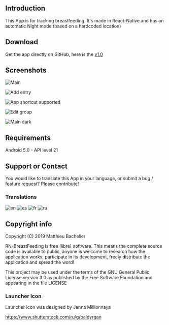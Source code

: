 ## Introduction

This App is for tracking breastfeeding. It's made in React-Native and has an automatic Night mode (based on a hardcoded location)

## Download

Get the app directly on GitHub, here is the [v1.0](https://github.com/MBach/rn-breastfeeding/releases/download/v1.0/rn-breastfeeding-1.0.apk)

## Screenshots

![Main](https://mbach.github.io/rn-breastfeeding/screenshots/main.jpg)

![Add entry](https://mbach.github.io/rn-breastfeeding/screenshots/add_entry.jpg)

![App shortcut supported](https://mbach.github.io/rn-breastfeeding/screenshots/app_shortcut.jpg)

![Edit group](https://mbach.github.io/rn-breastfeeding/screenshots/edit_group.jpg)

![Main dark](https://mbach.github.io/rn-breastfeeding/screenshots/main_dark.jpg)

## Requirements

Android 5.0 - API level 21

## Support or Contact

You would like to translate this App in your language, or submit a bug / feature request? Please contribute!

### Translations

![en](https://mbach.github.io/rn-breastfeeding/flags/gb.png)
![es](https://mbach.github.io/rn-breastfeeding/flags/es.png)
![fr](https://mbach.github.io/rn-breastfeeding/flags/fr.png)
![ru](https://mbach.github.io/rn-breastfeeding/flags/ru.png)

## Copyright info

Copyright (C) 2019 Matthieu Bachelier

RN-BreastFeeding is free (libre) software. This means the complete source code is available to public, anyone is welcome to research how the application works, participate in its development, freely distribute the application and spread the word!

This project may be used under the terms of the GNU General Public License version 3.0 as published by the Free Software Foundation and appearing in the file LICENSE

### Launcher Icon

Launcher icon was designed by Janna Millionnaya

https://www.shutterstock.com/ru/g/baldyrgan
